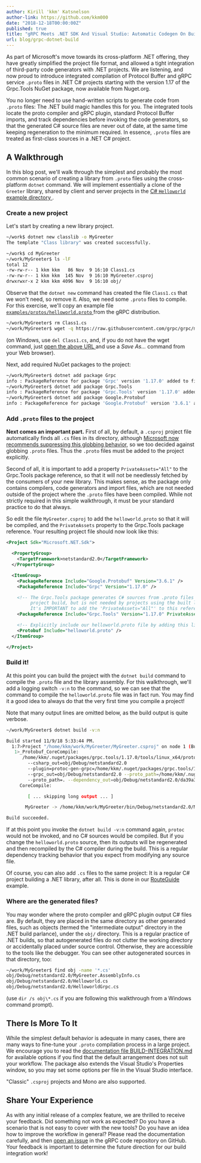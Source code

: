 ```yaml
---
author: Kirill 'kkm' Katsnelson
author-link: https://github.com/kkm000
date: "2018-12-18T00:00:00Z"
published: true
title: "gRPC Meets .NET SDK And Visual Studio: Automatic Codegen On Build"
url: blog/grpc-dotnet-build
---
```


As part of Microsoft's move towards its cross-platform .NET offering, they have
greatly simplified the project file format, and allowed a tight integration of
third-party code generators with .NET projects. We are listening, and now proud
to introduce integrated compilation of Protocol Buffer and gRPC service
`.proto` files in .NET C# projects starting with the version 1.17 of the
Grpc.Tools NuGet package, now available from Nuget.org.

You no longer need to use hand-written scripts to generate code from `.proto`
files: The .NET build magic handles this for you. The integrated tools locate
the proto compiler and gRPC plugin, standard Protocol Buffer imports, and track
dependencies before invoking the code generators, so that the generated C#
source files are never out of date, at the same time keeping regeneration to
the minimum required. In essence, `.proto` files are treated as first-class
sources in a .NET C# project.

<!--more-->

## A Walkthrough

In this blog post, we'll walk through the simplest and probably the most common
scenario of creating a library from `.proto` files using the cross-platform
`dotnet` command. We will implement essentially a clone of the `Greeter`
library, shared by client and server projects in the [C# `Helloworld` example
directory
](https://github.com/grpc/grpc/tree/master/examples/csharp/Helloworld/Greeter).

### Create a new project

Let's start by creating a new library project.

```sh
~/work$ dotnet new classlib -o MyGreeter
The template "Class library" was created successfully.

~/work$ cd MyGreeter
~/work/MyGreeter$ ls -lF
total 12
-rw-rw-r-- 1 kkm kkm   86 Nov  9 16:10 Class1.cs
-rw-rw-r-- 1 kkm kkm  145 Nov  9 16:10 MyGreeter.csproj
drwxrwxr-x 2 kkm kkm 4096 Nov  9 16:10 obj/
```

Observe that the `dotnet new` command has created the file `Class1.cs` that
we won't need, so remove it. Also, we need some `.proto` files to compile. For
this exercise, we'll copy an example file [`examples/protos/helloworld.proto`
](https://github.com/grpc/grpc/blob/master/examples/protos/helloworld.proto)
from the gRPC distribution.

```sh
~/work/MyGreeter$ rm Class1.cs
~/work/MyGreeter$ wget -q https://raw.githubusercontent.com/grpc/grpc/master/examples/protos/helloworld.proto
```

(on Windows, use `del Class1.cs`, and, if you do not have the wget command,
just [open the above URL
](https://raw.githubusercontent.com/grpc/grpc/master/examples/protos/helloworld.proto)
and use a *Save As...* command from your Web browser).

Next, add required NuGet packages to the project:

```sh
~/work/MyGreeter$ dotnet add package Grpc
info : PackageReference for package 'Grpc' version '1.17.0' added to file '/home/kkm/work/MyGreeter/MyGreeter.csproj'.
~/work/MyGreeter$ dotnet add package Grpc.Tools
info : PackageReference for package 'Grpc.Tools' version '1.17.0' added to file '/home/kkm/work/MyGreeter/MyGreeter.csproj'.
~/work/MyGreeter$ dotnet add package Google.Protobuf
info : PackageReference for package 'Google.Protobuf' version '3.6.1' added to file '/home/kkm/work/MyGreeter/MyGreeter.csproj'.
```

### Add `.proto` files to the project

**Next comes an important part.** First of all, by default, a `.csproj` project
file automatically finds all `.cs` files in its directory, although
[Microsoft now recommends suppressing this globbing
behavior](https://docs.microsoft.com/dotnet/core/tools/csproj#recommendation),
so we too decided against globbing `.proto` files. Thus the `.proto`
files must be added to the project explicitly.

Second of all, it is important to add a property `PrivateAssets="All"` to the
Grpc.Tools package reference, so that it will not be needlessly fetched by the
consumers of your new library. This makes sense, as the package only contains
compilers, code generators and import files, which are not needed outside of
the project where the `.proto` files have been compiled. While not strictly
required in this simple walkthrough, it must be your standard practice to do
that always.

So edit the file `MyGreeter.csproj` to add the `helloworld.proto` so that it
will be compiled, and the `PrivateAssets` property to the Grpc.Tools package
reference. Your resulting project file should now look like this:

```xml
<Project Sdk="Microsoft.NET.Sdk">

  <PropertyGroup>
    <TargetFramework>netstandard2.0</TargetFramework>
  </PropertyGroup>

  <ItemGroup>
    <PackageReference Include="Google.Protobuf" Version="3.6.1" />
    <PackageReference Include="Grpc" Version="1.17.0" />

    <!-- The Grpc.Tools package generates C# sources from .proto files during
         project build, but is not needed by projects using the built library.
         It's IMPORTANT to add the 'PrivateAssets="All"' to this reference: -->
    <PackageReference Include="Grpc.Tools" Version="1.17.0" PrivateAssets="All" />

    <!-- Explicitly include our helloworld.proto file by adding this line: -->
    <Protobuf Include="helloworld.proto" />
  </ItemGroup>

</Project>
```

### Build it!

At this point you can build the project with the `dotnet build` command to
compile the `.proto` file and the library assembly. For this walkthrough, we'll
add a logging switch `-v:n` to the command, so we can see that the command to
compile the `helloworld.proto` file was in fact run. You may find it a good
idea to always do that the very first time you compile a project!

Note that many output lines are omitted below, as the build output is quite
verbose.

```sh
~/work/MyGreeter$ dotnet build -v:n

Build started 11/9/18 5:33:44 PM.
  1:7>Project "/home/kkm/work/MyGreeter/MyGreeter.csproj" on node 1 (Build target(s)).
   1>_Protobuf_CoreCompile:
      /home/kkm/.nuget/packages/grpc.tools/1.17.0/tools/linux_x64/protoc
        --csharp_out=obj/Debug/netstandard2.0
        --plugin=protoc-gen-grpc=/home/kkm/.nuget/packages/grpc.tools/1.17.0/tools/linux_x64/grpc_csharp_plugin
        --grpc_out=obj/Debug/netstandard2.0 --proto_path=/home/kkm/.nuget/packages/grpc.tools/1.17.0/build/native/include
        --proto_path=. --dependency_out=obj/Debug/netstandard2.0/da39a3ee5e6b4b0d_helloworld.protodep helloworld.proto
     CoreCompile:

        [ ... skipping long output ... ]

       MyGreeter -> /home/kkm/work/MyGreeter/bin/Debug/netstandard2.0/MyGreeter.dll

Build succeeded.
```

If at this point you invoke the `dotnet build -v:n` command again, `protoc`
would not be invoked, and no C# sources would be compiled. But if you change
the `helloworld.proto` source, then its outputs will be regenerated and then
recompiled by the C# compiler during the build. This is a regular dependency
tracking behavior that you expect from modifying any source file.

Of course, you can also add `.cs` files to the same project: It is a regular C#
project building a .NET library, after all. This is done in our [RouteGuide
](https://github.com/grpc/grpc/tree/master/examples/csharp/RouteGuide/RouteGuide)
example.

### Where are the generated files?

You may wonder where the proto compiler and gRPC plugin output C# files are. By
default, they are placed in the same directory as other generated files, such
as objects (termed the "intermediate output" directory in the .NET build
parlance), under the `obj/` directory. This is a regular practice of .NET
builds, so that autogenerated files do not clutter the working directory or
accidentally placed under source control. Otherwise, they are accessible to the
tools like the debugger. You can see other autogenerated sources in that
directory, too:

```sh
~/work/MyGreeter$ find obj -name '*.cs'
obj/Debug/netstandard2.0/MyGreeter.AssemblyInfo.cs
obj/Debug/netstandard2.0/Helloworld.cs
obj/Debug/netstandard2.0/HelloworldGrpc.cs
```

(use `dir /s obj\*.cs` if you are following this walkthrough from a Windows
command prompt).

## There Is More To It

While the simplest default behavior is adequate in many cases, there are many
ways to fine-tune your `.proto` compilation process in a large project. We
encourage you to read the [documentation file BUILD-INTEGRATION.md
](https://github.com/grpc/grpc/blob/master/src/csharp/BUILD-INTEGRATION.md)
for available options if you find that the default arrangement does not suit
your workflow. The package also extends the Visual Studio's Properties window,
so you may set some options per file in the Visual Studio interface.

"Classic" `.csproj` projects and Mono are also supported.

## Share Your Experience

As with any initial release of a complex feature, we are thrilled to receive
your feedback. Did something not work as expected? Do you have a scenario that
is not easy to cover with the new tools? Do you have an idea how to improve the
workflow in general? Please read the documentation carefully, and then [open an
issue](https://github.com/grpc/grpc/issues) in the gRPC code repository on
GitHub. Your feedback is important to determine the future direction for our
build integration work!
